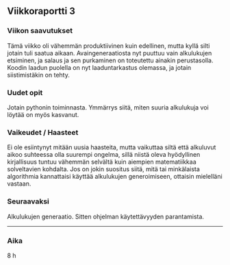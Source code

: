 ## Viikkoraportti 3

### Viikon saavutukset
Tämä viikko oli vähemmän produktiivinen kuin edellinen, mutta kyllä silti jotain tuli saatua aikaan. Avaingeneraatiosta nyt puuttuu vain alkulukujen etsiminen, ja salaus ja sen purkaminen on toteutettu ainakin perustasolla. Koodin laadun puolella on nyt laaduntarkastus olemassa, ja jotain siistimistäkin on tehty.

### Uudet opit
Jotain pythonin toiminnasta. Ymmärrys siitä, miten suuria alkulukuja voi löytää on myös kasvanut.

### Vaikeudet / Haasteet
Ei ole esiintynyt mitään uusia haasteita, mutta vaikuttaa siltä että alkuluvut aikoo suhteessa olla suurempi ongelma, sillä niistä oleva hyödyllinen kirjallisuus tuntuu vähemmän selvältä kuin aiempien matematiikkaa solveltavien kohdalta. Jos on jokin suositus siitä, mitä tai minkälaista algorithmia kannattaisi käyttää alkulukujen generoimiseen, ottaisin mielelläni vastaan.

### Seuraavaksi
Alkulukujen generaatio. Sitten ohjelman käytettävyyden parantamista.

---
### Aika
8 h
